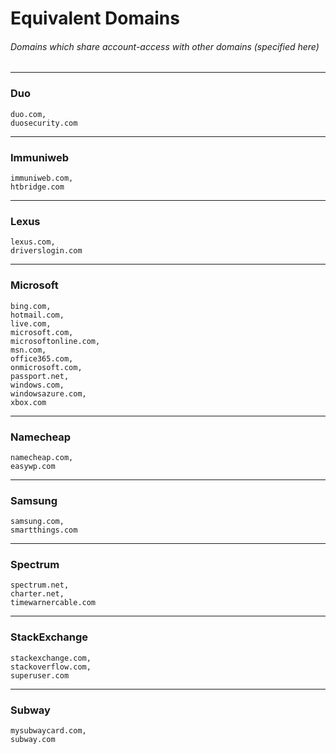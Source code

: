 # Equivalent Domains
###### Domains which share account-access with other domains (specified here)


***
### Duo
```
duo.com,
duosecurity.com
```


***
### Immuniweb
```
immuniweb.com,
htbridge.com
```


***
### Lexus
```
lexus.com,
driverslogin.com
```


***
### Microsoft
```
bing.com,
hotmail.com,
live.com,
microsoft.com,
microsoftonline.com,
msn.com,
office365.com,
onmicrosoft.com,
passport.net,
windows.com,
windowsazure.com,
xbox.com
```


***
### Namecheap
```
namecheap.com,
easywp.com
```


***
### Samsung
```
samsung.com,
smartthings.com
```


***
### Spectrum
```
spectrum.net,
charter.net,
timewarnercable.com
```


***
### StackExchange
```
stackexchange.com,
stackoverflow.com,
superuser.com
```


***
### Subway
```
mysubwaycard.com,
subway.com
```

